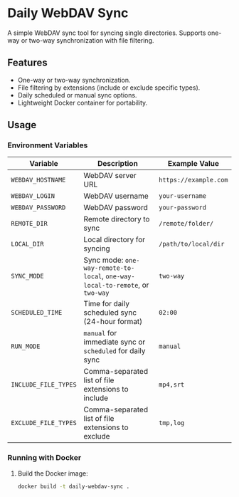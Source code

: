 # Daily WebDAV Sync

A simple WebDAV sync tool for syncing single directories. Supports one-way or two-way synchronization with file filtering.

## Features
- One-way or two-way synchronization.
- File filtering by extensions (include or exclude specific types).
- Daily scheduled or manual sync options.
- Lightweight Docker container for portability.

## Usage

### Environment Variables
| Variable            | Description                                                      | Example Value                |
|---------------------|------------------------------------------------------------------|------------------------------|
| `WEBDAV_HOSTNAME`   | WebDAV server URL                                               | `https://example.com`        |
| `WEBDAV_LOGIN`      | WebDAV username                                                 | `your-username`              |
| `WEBDAV_PASSWORD`   | WebDAV password                                                 | `your-password`              |
| `REMOTE_DIR`        | Remote directory to sync                                        | `/remote/folder/`            |
| `LOCAL_DIR`         | Local directory for syncing                                     | `/path/to/local/dir`         |
| `SYNC_MODE`         | Sync mode: `one-way-remote-to-local`, `one-way-local-to-remote`, or `two-way` | `two-way`                   |
| `SCHEDULED_TIME`    | Time for daily scheduled sync (24-hour format)                  | `02:00`                      |
| `RUN_MODE`          | `manual` for immediate sync or `scheduled` for daily sync       | `manual`                     |
| `INCLUDE_FILE_TYPES`| Comma-separated list of file extensions to include              | `mp4,srt`                    |
| `EXCLUDE_FILE_TYPES`| Comma-separated list of file extensions to exclude              | `tmp,log`                    |

### Running with Docker
1. Build the Docker image:
   ```bash
   docker build -t daily-webdav-sync .
